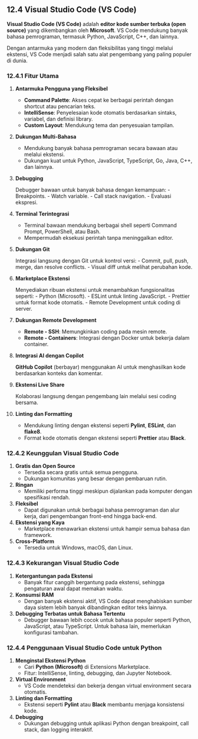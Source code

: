 ## 12.4 Visual Studio Code (VS Code)

**Visual Studio Code (VS Code)** adalah **editor kode sumber terbuka (open source)** yang dikembangkan oleh **Microsoft**. VS Code mendukung banyak bahasa pemrograman, termasuk Python, JavaScript, C++, dan lainnya.

Dengan antarmuka yang modern dan fleksibilitas yang tinggi melalui ekstensi, VS Code menjadi salah satu alat pengembang yang paling populer di dunia.

### 12.4.1 Fitur Utama

1. **Antarmuka Pengguna yang Fleksibel**

    - **Command Palette**: Akses cepat ke berbagai perintah dengan shortcut atau pencarian teks.
    - **IntelliSense**: Penyelesaian kode otomatis berdasarkan sintaks, variabel, dan definisi library.
    - **Custom Layout**: Mendukung tema dan penyesuaian tampilan.

2. **Dukungan Multi-Bahasa**

    - Mendukung banyak bahasa pemrograman secara bawaan atau melalui ekstensi.
    - Dukungan kuat untuk Python, JavaScript, TypeScript, Go, Java, C++, dan lainnya.

3. **Debugging**

    Debugger bawaan untuk banyak bahasa dengan kemampuan:
        - Breakpoints.
        - Watch variable.
        - Call stack navigation.
        - Evaluasi ekspresi.

4. **Terminal Terintegrasi**

    - Terminal bawaan mendukung berbagai shell seperti Command Prompt, PowerShell, atau Bash.
    - Mempermudah eksekusi perintah tanpa meninggalkan editor.

5. **Dukungan Git**

    Integrasi langsung dengan Git untuk kontrol versi:
            - Commit, pull, push, merge, dan resolve conflicts.
            - Visual diff untuk melihat perubahan kode.

6. **Marketplace Ekstensi**

    Menyediakan ribuan ekstensi untuk menambahkan fungsionalitas seperti:
        - Python (Microsoft).
        - ESLint untuk linting JavaScript.
        - Prettier untuk format kode otomatis.
        - Remote Development untuk coding di server.

7. **Dukungan Remote Development**

    - **Remote - SSH**: Memungkinkan coding pada mesin remote.
    - **Remote - Containers**: Integrasi dengan Docker untuk bekerja dalam container.

8. **Integrasi AI dengan Copilot**

    **GitHub Copilot** (berbayar) menggunakan AI untuk menghasilkan kode berdasarkan konteks dan komentar.

9. **Ekstensi Live Share**

    Kolaborasi langsung dengan pengembang lain melalui sesi coding bersama.

10. **Linting dan Formatting**

    - Mendukung linting dengan ekstensi seperti **Pylint**, **ESLint**, dan **flake8**.
    - Format kode otomatis dengan ekstensi seperti **Prettier** atau **Black**.

### **12.4.2 Keunggulan Visual Studio Code**

1. **Gratis dan Open Source**
    - Tersedia secara gratis untuk semua pengguna.
    - Dukungan komunitas yang besar dengan pembaruan rutin.
2. **Ringan**
    - Memiliki performa tinggi meskipun dijalankan pada komputer dengan spesifikasi rendah.
3. **Fleksibel**
    - Dapat digunakan untuk berbagai bahasa pemrograman dan alur kerja, dari pengembangan front-end hingga back-end.
4. **Ekstensi yang Kaya**
    - Marketplace menawarkan ekstensi untuk hampir semua bahasa dan framework.
5. **Cross-Platform**
    - Tersedia untuk Windows, macOS, dan Linux.

### **12.4.3 Kekurangan Visual Studio Code**

1. **Ketergantungan pada Ekstensi**
    - Banyak fitur canggih bergantung pada ekstensi, sehingga pengaturan awal dapat memakan waktu.
2. **Konsumsi RAM**
    - Dengan banyak ekstensi aktif, VS Code dapat menghabiskan sumber daya sistem lebih banyak dibandingkan editor teks lainnya.
3. **Debugging Terbatas untuk Bahasa Tertentu**
    - Debugger bawaan lebih cocok untuk bahasa populer seperti Python, JavaScript, atau TypeScript. Untuk bahasa lain, memerlukan konfigurasi tambahan.

### **12.4.4 Penggunaan Visual Studio Code untuk Python**

1. **Menginstal Ekstensi Python**
    - Cari **Python (Microsoft)** di Extensions Marketplace.
    - Fitur: IntelliSense, linting, debugging, dan Jupyter Notebook.
2. **Virtual Environment**
    - VS Code mendeteksi dan bekerja dengan virtual environment secara otomatis.
3. **Linting dan Formatting**
    - Ekstensi seperti **Pylint** atau **Black** membantu menjaga konsistensi kode.
4. **Debugging**
    - Dukungan debugging untuk aplikasi Python dengan breakpoint, call stack, dan logging interaktif.